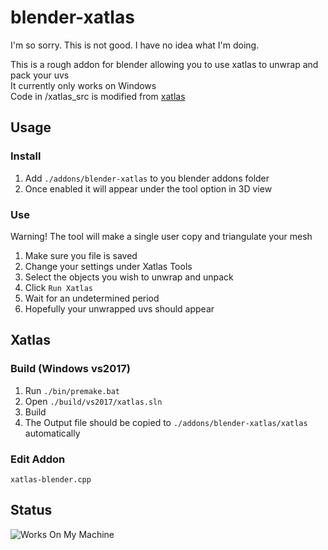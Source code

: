 # blender-xatlas

I'm so sorry. This is not good. I have no idea what I'm doing.  

This is a rough addon for blender allowing you to use xatlas to unwrap and pack your uvs  
It currently only works on Windows  
Code in /xatlas_src is modified from [xatlas](https://github.com/jpcy/xatlas/)  


## Usage

### Install
1. Add ```./addons/blender-xatlas``` to you blender addons folder
2. Once enabled it will appear under the tool option in 3D view


### Use
Warning! The tool will make a single user copy and triangulate your mesh
1. Make sure you file is saved
2. Change your settings under Xatlas Tools
3. Select the objects you wish to unwrap and unpack
4. Click ```Run Xatlas```
5. Wait for an undetermined period
6. Hopefully your unwrapped uvs should appear

## Xatlas
### Build (Windows vs2017)
1. Run ```./bin/premake.bat```
2. Open ```./build/vs2017/xatlas.sln```
3. Build
4. The Output file should be copied to ```./addons/blender-xatlas/xatlas``` automatically

### Edit Addon
```xatlas-blender.cpp```

## Status
![Works On My Machine](works_on_my_machine.png)
